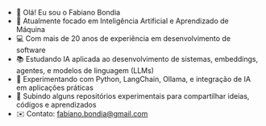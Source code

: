 - 👋 Olá! Eu sou o Fabiano Bondia
- 🧠 Atualmente focado em Inteligência Artificial e Aprendizado de Máquina
- 💻 Com mais de 20 anos de experiência em desenvolvimento de software
- 📚 Estudando IA aplicada ao desenvolvimento de sistemas, embeddings, agentes, e modelos de linguagem (LLMs)
- 🔧 Experimentando com Python, LangChain, Ollama, e integração de IA em aplicações práticas
- 📂 Subindo alguns repositórios experimentais para compartilhar ideias, códigos e aprendizados
- ✉️ Contato: fabiano.bondia@gmail.com
